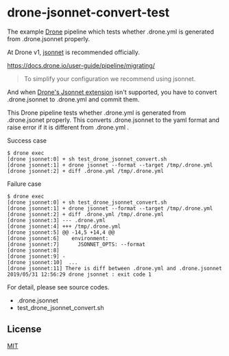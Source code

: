 # drone-jsonnet-convert-test

The example [Drone](https://drone.io) pipeline which tests whether .drone.yml is generated from .drone.jsonnet properly.

At Drone v1, [jsonnet](https://jsonnet.org) is recommended officially.

https://docs.drone.io/user-guide/pipeline/migrating/

> To simplify your configuration we recommend using jsonnet.

And when [Drone's Jsonnet extension](https://docs.drone.io/extend/config/jsonnet/) isn't supported,
you have to convert .drone.jsonnet to .drone.yml and commit them.

This Drone pipeline tests whether .drone.yml is generated from .drone.jsonet properly.
This converts .drone.jsonnet to the yaml format and raise error if it is different from .drone.yml .

Success case

```console
$ drone exec
[drone jsonnet:0] + sh test_drone_jsonnet_convert.sh
[drone jsonnet:1] + drone jsonnet --format --target /tmp/.drone.yml
[drone jsonnet:2] + diff .drone.yml /tmp/.drone.yml
```

Failure case

```console
$ drone exec
[drone jsonnet:0] + sh test_drone_jsonnet_convert.sh
[drone jsonnet:1] + drone jsonnet --format --target /tmp/.drone.yml
[drone jsonnet:2] + diff .drone.yml /tmp/.drone.yml
[drone jsonnet:3] --- .drone.yml
[drone jsonnet:4] +++ /tmp/.drone.yml
[drone jsonnet:5] @@ -14,5 +14,4 @@
[drone jsonnet:6]    environment:
[drone jsonnet:7]      JSONNET_OPTS: --format
[drone jsonnet:8]
[drone jsonnet:9] -
[drone jsonnet:10]  ...
[drone jsonnet:11] There is diff between .drone.yml and .drone.jsonnet
2019/05/31 12:56:29 drone jsonnet : exit code 1
```

For detail, please see source codes.

* .drone.jsonnet
* test_drone_jsonnet_convert.sh

## License

[MIT](LICENSE)

